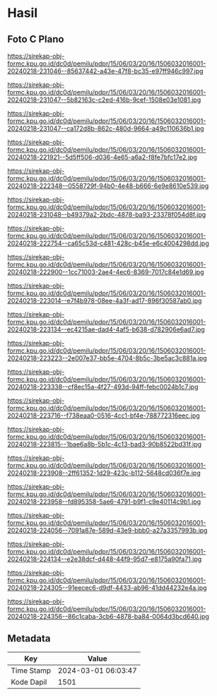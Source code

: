 # Hasil

## Foto C Plano

https://sirekap-obj-formc.kpu.go.id/dc0d/pemilu/pdpr/15/06/03/20/16/1506032016001-20240218-231046--85637442-a43e-47f8-bc35-e97ff946c997.jpg

https://sirekap-obj-formc.kpu.go.id/dc0d/pemilu/pdpr/15/06/03/20/16/1506032016001-20240218-231047--5b82163c-c2ed-416b-9cef-1508e03e1081.jpg

https://sirekap-obj-formc.kpu.go.id/dc0d/pemilu/pdpr/15/06/03/20/16/1506032016001-20240218-231047--ca172d8b-862c-480d-9664-a49c110636b1.jpg

https://sirekap-obj-formc.kpu.go.id/dc0d/pemilu/pdpr/15/06/03/20/16/1506032016001-20240218-221921--5d5ff506-d036-4e65-a6a2-f8fe7bfc17e2.jpg

https://sirekap-obj-formc.kpu.go.id/dc0d/pemilu/pdpr/15/06/03/20/16/1506032016001-20240218-222348--0558729f-94b0-4e48-b666-6e9e8610e539.jpg

https://sirekap-obj-formc.kpu.go.id/dc0d/pemilu/pdpr/15/06/03/20/16/1506032016001-20240218-231048--b49379a2-2bdc-4878-ba93-23378f054d8f.jpg

https://sirekap-obj-formc.kpu.go.id/dc0d/pemilu/pdpr/15/06/03/20/16/1506032016001-20240218-222754--ca65c53d-c481-428c-b45e-e6c4004298dd.jpg

https://sirekap-obj-formc.kpu.go.id/dc0d/pemilu/pdpr/15/06/03/20/16/1506032016001-20240218-222900--1cc71003-2ae4-4ec6-8369-7017c84e1d69.jpg

https://sirekap-obj-formc.kpu.go.id/dc0d/pemilu/pdpr/15/06/03/20/16/1506032016001-20240218-223014--e7f4b978-08ee-4a3f-ad17-896f30587ab0.jpg

https://sirekap-obj-formc.kpu.go.id/dc0d/pemilu/pdpr/15/06/03/20/16/1506032016001-20240218-223134--ec4215ae-dad4-4af5-b638-d782906e6ad7.jpg

https://sirekap-obj-formc.kpu.go.id/dc0d/pemilu/pdpr/15/06/03/20/16/1506032016001-20240218-223223--2e007e37-bb5e-4704-8b5c-3be5ac3c881a.jpg

https://sirekap-obj-formc.kpu.go.id/dc0d/pemilu/pdpr/15/06/03/20/16/1506032016001-20240218-223338--cf8ec15a-4f27-493d-94ff-febc0024b1c7.jpg

https://sirekap-obj-formc.kpu.go.id/dc0d/pemilu/pdpr/15/06/03/20/16/1506032016001-20240218-223716--f738eaa0-0516-4cc1-bf4e-788772316eec.jpg

https://sirekap-obj-formc.kpu.go.id/dc0d/pemilu/pdpr/15/06/03/20/16/1506032016001-20240218-223815--1bae6a8b-5b1c-4c13-bad3-90b8522bd31f.jpg

https://sirekap-obj-formc.kpu.go.id/dc0d/pemilu/pdpr/15/06/03/20/16/1506032016001-20240218-223908--2ff61352-1d29-423c-b112-5648cd036f7e.jpg

https://sirekap-obj-formc.kpu.go.id/dc0d/pemilu/pdpr/15/06/03/20/16/1506032016001-20240218-223958--fd895358-5ae6-4791-b9f1-c9e40114c9b1.jpg

https://sirekap-obj-formc.kpu.go.id/dc0d/pemilu/pdpr/15/06/03/20/16/1506032016001-20240218-224056--7091a87e-589d-43e9-bbb0-a27a3357993b.jpg

https://sirekap-obj-formc.kpu.go.id/dc0d/pemilu/pdpr/15/06/03/20/16/1506032016001-20240218-224134--e2e38dcf-d448-44f9-95d7-e8175a90fa71.jpg

https://sirekap-obj-formc.kpu.go.id/dc0d/pemilu/pdpr/15/06/03/20/16/1506032016001-20240218-224305--91eecec6-d9df-4433-ab96-41dd44232e4a.jpg

https://sirekap-obj-formc.kpu.go.id/dc0d/pemilu/pdpr/15/06/03/20/16/1506032016001-20240218-224356--86c1caba-3cb6-4878-ba84-0064d3bcd640.jpg


## Metadata

| Key        | Value               |
| ---------- | ------------------- |
| Time Stamp | 2024-03-01 06:03:47 |
| Kode Dapil | 1501                |



